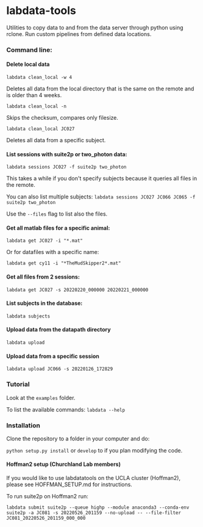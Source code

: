 # labdata-tools
Utilities to copy data to and from the data server through python using rclone.
Run custom pipelines from defined data locations. 

### Command line:

#### Delete local data

``labdata clean_local -w 4``

Deletes all data from the local directory that is the same on the remote and is older than 4 weeks.

``labdata clean_local -n``

Skips the checksum, compares only filesize.

``labdata clean_local JC027``

Deletes all data from a specific subject.

#### List sessions with suite2p or two_photon data:

``labdata sessions JC027 -f suite2p two_photon``

This takes a while if you don't specify subjects because it queries all files in the remote.

You can also list multiple subjects:
``labdata sessions JC027 JC066 JC065 -f suite2p two_photon``


Use the ``--files`` flag to list also the files.

#### Get all matlab files for a specific animal:

``labdata get JC027 -i "*.mat"``

Or for datafiles with a specific name:

``labdata get cy11 -i "*TheMudSkipper2*.mat"``

#### Get all files from 2 sessions:

``labdata get JC027 -s 20220220_000000 20220221_000000``

#### List subjects in the database:

``labdata subjects``

#### Upload data from the datapath directory

``labdata upload``

#### Upload data from a specific session

``labdata upload JC066 -s 20220126_172829``

### Tutorial

Look at the ``examples`` folder.

To list the available commands: ``labdata --help``
### Installation

Clone the repository to a folder in your computer and do:

``python setup.py install`` or ``develop`` to if you plan modifying the code.

#### Hoffman2 setup (Churchland Lab members)

If you would like to use labdatatools on the UCLA cluster (Hoffman2), please see HOFFMAN_SETUP.md for instructions.

To run suite2p on Hoffman2 run:

``labdata submit suite2p --queue highp --module anaconda3 --conda-env suite2p -a JC081 -s 20220526_201159 --no-upload -- --file-filter JC081_20220526_201159_000_000``